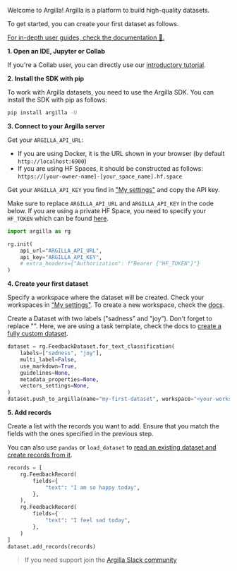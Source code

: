 Welcome to Argilla! Argilla is a platform to build high-quality datasets.

To get started, you can create your first dataset as follows.

[For in-depth user guides, check the documentation 📖.](https://docs.argilla.io/en/latest/)

**1. Open an IDE, Jupyter or Collab**

If you're a Collab user, you can directly use our [introductory tutorial](https://colab.research.google.com/github/argilla-io/argilla/blob/develop/docs/_source/getting_started/quickstart_workflow_feedback.ipynb).

**2. Install the SDK with pip**

To work with Argilla datasets, you need to use the Argilla SDK. You can install the SDK with pip as follows:

```sh
pip install argilla -U
```

**3. Connect to your Argilla server**

Get your `ARGILLA_API_URL`:

   * If you are using Docker, it is the URL shown in your browser (by default `http://localhost:6900`)
   * If you are using HF Spaces, it should be constructed as follows: `https://[your-owner-name]-[your_space_name].hf.space`

Get your `ARGILLA_API_KEY` you find in ["My settings"](/user-settings) and copy the API key.

Make sure to replace `ARGILLA_API_URL` and `ARGILLA_API_KEY` in the code below. If you are using a private HF Space, you need to specify your `HF_TOKEN` which can be found [here](https://huggingface.co/settings/tokens).

```python
import argilla as rg

rg.init(
    api_url="ARGILLA_API_URL",
    api_key="ARGILLA_API_KEY",
    # extra_headers={"Authorization": f"Bearer {"HF_TOKEN"}"}
)
```

**4. Create your first dataset**

Specify a workspace where the dataset will be created. Check your workspaces in ["My settings"](/user_settings). To create a new workspace, check the [docs](https://docs.argilla.io/en/latest/getting_started/installation/configurations/workspace_management.html).

Create a Dataset with two labels ("sadness" and "joy"). Don't forget to replace "<your-workspace>". Here, we are using a task template, check the docs to [create a fully custom dataset](https://docs.argilla.io/en/latest/practical_guides/create_update_dataset/create_dataset.html).

```python
dataset = rg.FeedbackDataset.for_text_classification(
    labels=["sadness", "joy"],
    multi_label=False,
    use_markdown=True,
    guidelines=None,
    metadata_properties=None,
    vectors_settings=None,
)
dataset.push_to_argilla(name="my-first-dataset", workspace="<your-workspace>")
```

**5. Add records**

Create a list with the records you want to add. Ensure that you match the fields with the ones specified in the previous step.

You can also use `pandas` or `load_dataset` to [read an existing dataset and create records from it](https://docs.argilla.io/en/latest/practical_guides/create_update_dataset/records.html#add-records).

```python
records = [
    rg.FeedbackRecord(
        fields={
            "text": "I am so happy today",
        },
    ),
    rg.FeedbackRecord(
        fields={
            "text": "I feel sad today",
        },
    )
]
dataset.add_records(records)
```

> If you need support join the [Argilla Slack community](https://join.slack.com/t/rubrixworkspace/shared_invite/zt-whigkyjn-a3IUJLD7gDbTZ0rKlvcJ5g)
